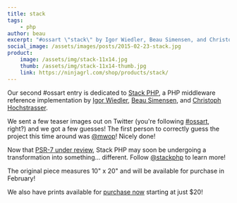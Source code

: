 ```yaml
---
title: stack
tags:
    - php
author: beau
excerpt: "#ossart \"stack\" by Igor Wiedler, Beau Simensen, and Christoph Hochstrasser (stackphp.com)"
social_image: /assets/images/posts/2015-02-23-stack.jpg
product:
    image: /assets/img/stack-11x14.jpg
    thumb: /assets/img/stack-11x14-thumb.jpg
    link: https://ninjagrl.com/shop/products/stack/
---
```


Our second #ossart entry is dedicated to <a href="http://stackphp.com">Stack PHP</a>, a PHP middleware reference implementation by <a href="https://igor.io/">Igor Wiedler</a>, <a href="https://beau.io">Beau Simensen</a>, and <a href="https://twitter.com/hochchristoph">Christoph Hochstrasser</a>.

We sent a few teaser images out on Twitter (you're following <a href="https://twitter.com/search?q=%23ossart">#ossart</a>, right?) and we got a few guesses! The first person to correctly guess the project this time around was <a href="https://twitter.com/mwop/status/567879562551386112">@mwop</a>! Nicely done!

Now that [PSR-7 under review](http://srcmvn.com/blog/2015/02/18/psr-7-and-the-future-of-php/), Stack PHP may soon be undergoing a transformation into something... different. Follow [@stackphp](https://twitter.com/stackphp) to learn more!

The original piece measures 10" x 20" and will be available for purchase in February!

We also have prints available for <a href="{{ page.product.link }}">purchase now</a> starting at just $20!

